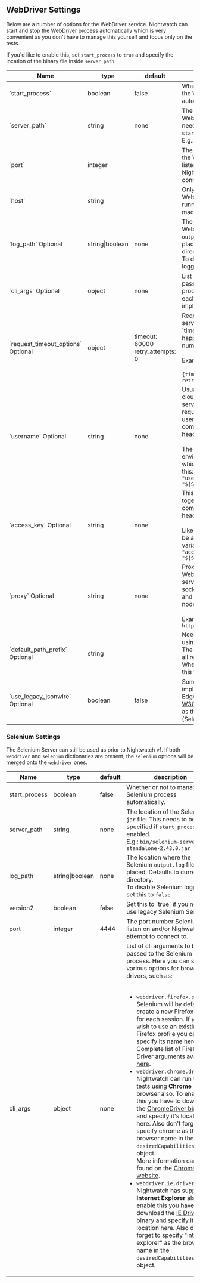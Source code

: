 ## WebDriver Settings

Below are a number of options for the WebDriver service. Nightwatch can start and stop the WebDriver process automatically which is very convenient as you don't have to manage this yourself and focus only on the tests.

If you'd like to enable this, set `start_process` to `true` and specify the location of the binary file inside `server_path`.

<table class="table table-bordered table-striped">
<thead>
 <tr>
   <th style="width: 100px;">Name</th>
   <th style="width: 100px;">type</th>
   <th style="width: 50px;">default</th>
   <th>description</th>
 </tr>
</thead>
<tbody>
 <tr>
   <td>`start_process`</td>
   <td>boolean</td>
   <td>false</td>
   <td>Whether or not to manage the WebDriver process automatically.</td>
 </tr>

 <tr>
   <td>`server_path`</td>
   <td>string</td>
   <td>none</td>
   <td>The location of the WebDriver binary. This needs to be specified if <code>start_process</code> is enabled.<br>E.g.: <code>bin/chromedriver</code></td>
 </tr>
 
 <tr>
   <td>`port`</td>
   <td>integer</td>
   <td></td>
   <td>The port number on which the WebDriver service will listen and/or on which Nightwatch will attempt to connect.</td>
 </tr>
 
  <tr>
    <td>`host`</td>
    <td>string</td>
    <td></td>
    <td>Only needed when the WebDriver service is running on a different machine.</td>
  </tr>
  
  <tr>
     <td>`log_path` <span class="optional">Optional</span></td>
     <td>string|boolean</td>
     <td>none</td>
     <td>The location where the WebDriver service log file <code>output.log</code> file will be placed. Defaults to current directory.<br>To disable WebDriver logging, set this to <code>false</code></td>
   </tr>
  
   <tr>
     <td>`cli_args` <span class="optional">Optional</span></td>
     <td>object</td>
     <td>none</td>
     <td>List of cli arguments to be passed to the WebDriver process. This varies for each WebDriver implementation.</td>
   </tr>
    
  <tr>
    <td>`request_timeout_options` <span class="optional">Optional</span></td>
    <td>object</td>
    <td>
      timeout: 60000
      <br>
      retry_attempts: 0
    </td>
    <td>Requests to the WebDriver service will timeout in `timeout` ms; A retry will happen `retry_attempts` number of times.
    <br><br>Example:<br><br>
    <code>{timeout: 15000, retry_attempts: 5}</code>
    </td>
  </tr>
  
   <tr>
     <td>`username` <span class="optional">Optional</span></td>
     <td>string</td>
     <td>none</td>
     <td>Usually only needed for cloud testing Selenium services. In case the server requires credentials this username will be used to compute the <code>Authorization</code> header. <br><br>The value can be also an environment variable, in which case it will look like this:<br>
       <code>"username" : "${SAUCE_USERNAME}"</code>
     </td>
   </tr>
   
   <tr>
     <td>`access_key` <span class="optional">Optional</span></td>
     <td>string</td>
     <td>none</td>
     <td>This field will be used together with <code>username</code> to compute the <code>Authorization</code> header. <br><br>Like <code>username</code>, the value can be also an environment variable:<br>
       <code>"access_key" : "${SAUCE_ACCESS_KEY}"</code>
     </td>
   </tr>
   
   <tr>
      <td>`proxy` <span class="optional">Optional</span></td>
      <td>string</td>
      <td>none</td>
      <td>Proxy requests to the WebDriver (or Selenium) service. http, https, socks(v5), socks5, sock4, and pac are accepted. Uses <a href="https://github.com/TooTallNate/node-proxy-agent" target="_blank">node-proxy-agent</a>.<br><br>Example: <code>http://user:pass@host:port</code></td>
   </tr>
   <tr>
    <td>`default_path_prefix` <span class="optional">Optional</span></td>
    <td>string</td>
    <td></td>
    <td>Needed sometimes when using a Selenium Server. The prefix to be added to to all requests (e.g. /wd/hub). When using WebDriver, set this to "" 
    </td>
  </tr>
      
 <tr>
   <td>`use_legacy_jsonwire` <span class="optional">Optional</span></td>
   <td>boolean</td>
   <td>false</td>
   <td>Some WebDriver implementations (Safari, Edge) support both the <a href="https://www.w3.org/TR/webdriver/" target="_blank">W3C WebDriver API</a> as well as the legacy <a href="https://github.com/SeleniumHQ/selenium/wiki/JsonWireProtocol" target="_blank">JSON Wire</a> (Selenium) API.</td>
 </tr> 

 </tbody>
</table>

### Selenium Settings

The Selenium Server can still be used as prior to Nightwatch v1. If both `webdriver` and `selenium` dictionaries are present, the `selenium` options will be merged onto the `webdriver` ones. 

<table class="table table-bordered table-striped">
<thead>
 <tr>
   <th style="width: 100px;">Name</th>
   <th style="width: 100px;">type</th>
   <th style="width: 50px;">default</th>
   <th>description</th>
 </tr>
</thead>
<tbody>
 <tr>
   <td>start_process</td>
   <td>boolean</td>
   <td>false</td>
   <td>Whether or not to manage the Selenium process automatically.</td>
 </tr>
 
 <tr>
   <td>server_path</td>
   <td>string</td>
   <td>none</td>
   <td>The location of the Selenium <code>jar</code> file. This needs to be specified if <code>start_process</code> is enabled.<br>E.g.: <code>bin/selenium-server-standalone-2.43.0.jar</code></td>
 </tr>
 
 <tr>
   <td>log_path</td>
   <td>string|boolean</td>
   <td>none</td>
   <td>The location where the Selenium <code>output.log</code> file will be placed. Defaults to current directory.<br>To disable Selenium logging, set this to <code>false</code></td>
 </tr>
 
 <tr>
   <td>version2</td>
   <td>boolean</td>
   <td>false</td>
   <td>Set this to `true` if you need to use legacy Selenium Server 2.</td>
 </tr>
 
 <tr>
   <td>port</td>
   <td>integer</td>
   <td>4444</td>
   <td>The port number Selenium will listen on and/or Nighwatch will attempt to connect to.</td>
 </tr>
 
 <tr>
   <td>cli_args</td>
   <td>object</td>
   <td>none</td>
   <td>List of cli arguments to be passed to the Selenium process. Here you can set various options for browser drivers, such as:<br><br>
     <ul>
       <li>
         <code>webdriver.firefox.profile</code>: Selenium will by default create a new Firefox profile for each session. If you wish to use an existing Firefox profile you can specify its name here.<br>
         Complete list of Firefox Driver arguments available <a href="https://github.com/SeleniumHQ/selenium/wiki/FirefoxDriver" target="_blank">here</a>.
       </li>
       <li>
         <code>webdriver.chrome.driver</code>: Nightwatch can run the tests using <strong>Chrome</strong> browser also. To enable this you have to download the <a href="http://chromedriver.storage.googleapis.com/index.html" target="_blank">ChromeDriver binary</a> and specify it's location here.
     Also don't forget to specify chrome as the browser name in the <code>desiredCapabilities</code> object.<br>
     More information can be found on the <a href="https://sites.google.com/a/chromium.org/chromedriver/" target="_blank">ChromeDriver website</a>.<br>
       </li>
       <li>
         <code>webdriver.ie.driver</code>:
         Nightwatch has support for <strong>Internet Explorer</strong> also. To enable this you have to download the <a href=
         "https://github.com/SeleniumHQ/selenium/wiki/InternetExplorerDriver" target="_blank">IE Driver binary</a> and specify it's location here.
     Also don't forget to specify "internet explorer" as the browser name in the <code>desiredCapabilities</code> object.
       </li>
     </ul>
   </td>
 </tr>
 </tbody>
</table>
